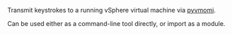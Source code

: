 Transmit keystrokes to a running vSphere virtual machine via [pyvmomi](https://github.com/vmware/pyvmomi).

Can be used either as a command-line tool directly, or import as a module.
